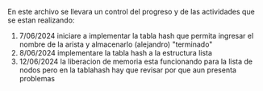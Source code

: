 En este archivo se llevara un control del progreso y de las actividades que se estan realizando:
1) 7/06/2024 iniciare a implementar la tabla hash que permita ingresar el nombre de la arista y almacenarlo (alejandro) "terminado"
2) 8/06/2024 implementare la tabla hash a la estructura lista
3) 12/06/2024 la liberacion de memoria esta funcionando para la lista de nodos pero en la tablahash hay que revisar por que aun presenta problemas
